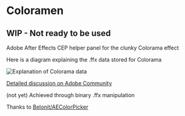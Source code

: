 # Coloramen

## WIP - Not ready to be used

Adobe After Effects CEP helper panel for the clunky Colorama effect

Here is a diagram explaining the .ffx data stored for Colorama

![Explanation of Colorama data](https://i.imgur.com/U0D5Q5h.png)

[Detailed discussion on Adobe Community](https://community.adobe.com/t5/after-effects/change-colorama-colors-via-scripting/m-p/10392133)

(not yet) Achieved through binary .ffx manipulation

Thanks to [Belonit/AEColorPicker](https://github.com/Belonit/AEColorPicker) 
